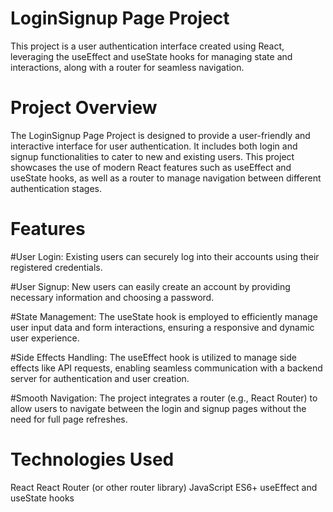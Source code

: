# LoginSignup Page Project
This project is a user authentication interface created using React, leveraging the useEffect and useState hooks for managing state and interactions, along with a router for seamless navigation.


# Project Overview
The LoginSignup Page Project is designed to provide a user-friendly and interactive interface for user authentication. It includes both login and signup functionalities to cater to new and existing users. This project showcases the use of modern React features such as useEffect and useState hooks, as well as a router to manage navigation between different authentication stages.

# Features
  #User Login: Existing users can securely log into their accounts using their registered credentials.
  
  #User Signup: New users can easily create an account by providing necessary information and choosing a password.
  
  #State Management: The useState hook is employed to efficiently manage user input data and form interactions, ensuring a responsive and dynamic user experience.
  
  #Side Effects Handling: The useEffect hook is utilized to manage side effects like API requests, enabling seamless communication with a backend server for authentication and user creation.
  
  #Smooth Navigation: The project integrates a router (e.g., React Router) to allow users to navigate between the login and signup pages without the need for full page refreshes.


# Technologies Used
React
React Router (or other router library)
JavaScript ES6+
useEffect and useState hooks
